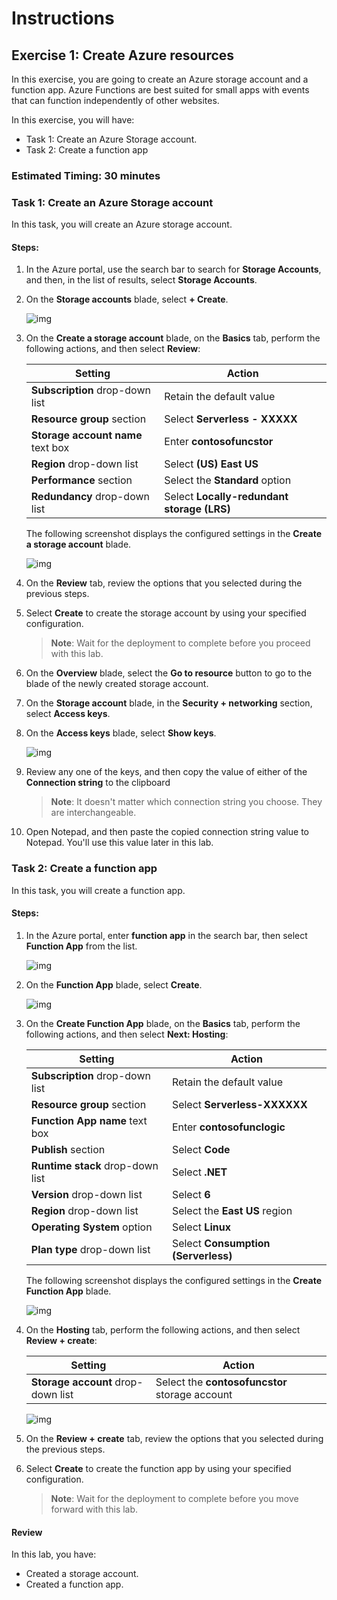 # Instructions

## Exercise 1: Create Azure resources

In this exercise, you are going to create an Azure storage account and a function app. Azure Functions are best suited for small apps with events that can function independently of other websites.

In this exercise, you will have:

  + Task 1: Create an Azure Storage account.
  + Task 2: Create a function app

### Estimated Timing: 30 minutes

### Task 1: Create an Azure Storage account

In this task, you will create an Azure storage account.

#### Steps:

1. In the Azure portal, use the search bar to search for **Storage Accounts**, and then, in the list of results, select **Storage Accounts**.

1. On the **Storage accounts** blade, select **+ Create**.

    ![img](../media/servl1.png)

1. On the **Create a storage account** blade, on the **Basics** tab, perform the following actions, and then select **Review**:

    | Setting | Action |
    | -- | -- |
    | **Subscription** drop-down list | Retain the default value |
    | **Resource group** section | Select **Serverless - XXXXX** |
    | **Storage account name** text box | Enter **contosofuncstor** |
    | **Region** drop-down list | Select **(US) East US** |
    | **Performance** section | Select the **Standard** option |
    | **Redundancy** drop-down list | Select **Locally-redundant storage (LRS)** |

    The following screenshot displays the configured settings in the **Create a storage account** blade.

    ![img](../media/servl2.png)   

1. On the **Review** tab, review the options that you selected during the previous steps.

1. Select **Create** to create the storage account by using your specified configuration.

    > **Note**: Wait for the deployment to complete before you proceed with this lab.

1. On the **Overview** blade, select the **Go to resource** button to go to the blade of the newly created storage account.

1. On the **Storage account** blade, in the **Security + networking** section, select **Access keys**.

1. On the **Access keys** blade, select **Show keys**.

    ![img](../media/servl3.png) 

1. Review any one of the keys, and then copy the value of either of the **Connection string** to the clipboard

     > **Note**: It doesn't matter which connection string you choose. They are interchangeable.

1. Open Notepad, and then paste the copied connection string value to Notepad. You'll use this value later in this lab.


### Task 2: Create a function app

In this task, you will create a function app.

#### Steps:

1. In the Azure portal, enter **function app** in the search bar, then select **Function App** from the list.

    ![img](../media/servl4.png) 

1. On the **Function App** blade, select **Create**.

    ![img](../media/servl5.png) 

1. On the **Create Function App** blade, on the **Basics** tab, perform the following actions, and then select **Next: Hosting**:

    | Setting | Action |
    | -- | -- |
    | **Subscription** drop-down list | Retain the default value |
    | **Resource group** section | Select **Serverless-XXXXXX** |
    | **Function App name** text box | Enter **contosofunclogic** |
    | **Publish** section | Select **Code** |
    | **Runtime stack** drop-down list | Select **.NET** |
    | **Version** drop-down list | Select **6** |
    | **Region** drop-down list | Select the **East US** region |
    | **Operating System** option | Select **Linux** |
    | **Plan type** drop-down list | Select **Consumption (Serverless)** |

    The following screenshot displays the configured settings in the **Create Function App** blade.

    ![img](../media/servl6.png)    

1. On the **Hosting** tab, perform the following actions, and then select **Review + create**:

    | Setting | Action |
    | -- | -- |
    | **Storage account** drop-down list | Select the **contosofuncstor** storage account |
    
    ![img](../media/servl7.png)      

1. On the **Review + create** tab, review the options that you selected during the previous steps.

1. Select **Create** to create the function app by using your specified configuration.

    > **Note**: Wait for the deployment to complete before you move forward with this lab.

#### Review

In this lab, you have:

- Created a storage account.
- Created a function app.


